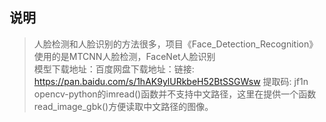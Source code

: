 ## 说明
> 人脸检测和人脸识别的方法很多，项目《Face_Detection_Recognition》使用的是MTCNN人脸检测，FaceNet人脸识别 </br>
> 模型下载地址：百度网盘下载地址：链接: https://pan.baidu.com/s/1hAK9ylURkbeH52BtSSGWsw 提取码: jf1n </br>
> opencv-python的imread()函数并不支持中文路径，这里在提供一个函数read_image_gbk()方便读取中文路径的图像。</br>

